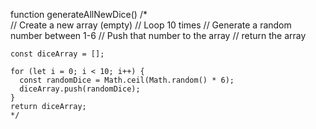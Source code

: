 function generateAllNewDice()
/\*  
 // Create a new array (empty)
// Loop 10 times
// Generate a random number between 1-6
// Push that number to the array
// return the array

    const diceArray = [];

    for (let i = 0; i < 10; i++) {
      const randomDice = Math.ceil(Math.random() * 6);
      diceArray.push(randomDice);
    }
    return diceArray;
    */
